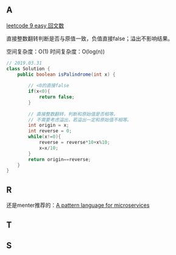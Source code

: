 
## A

[leetcode 9 easy 回文数](https://leetcode.com/problems/palindrome-number/)

直接整数翻转判断是否与原值一致，负值直接false；溢出不影响结果。

空间复杂度：O(1) 时间复杂度：O(log(n))


```java
// 2019.03.31
class Solution {
    public boolean isPalindrome(int x) {
        
        // <0的直接false
        if(x<0){
            return false;
        }
        
        // 直接整数翻转，判断和原始值是否相等。
        // 不需要考虑溢出，若溢出一定和原始值不相等。
        int origin = x;
        int reverse = 0;
        while(x!=0){
            reverse = reverse*10+x%10;
            x=x/10;
        }
        return origin==reverse;
    }
}

```


## R

还是menter推荐的：[A pattern language for microservices](https://microservices.io/patterns/index.html)


## T



## S



